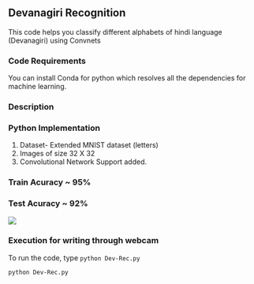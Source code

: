 ## Devanagiri Recognition
This code helps you classify different alphabets of hindi language (Devanagiri) using Convnets


### Code Requirements
You can install Conda for python which resolves all the dependencies for machine learning.

### Description



### Python  Implementation

1) Dataset- Extended MNIST dataset (letters)
2) Images of size 32 X 32
4) Convolutional Network Support added.

### Train Acuracy ~ 95%
### Test Acuracy ~ 92%

<img src="https://github.com/akshaybahadur21/Devanagiri-Recognizer/blob/master/hindi.gif">

### Execution for writing through webcam
To run the code, type `python Dev-Rec.py`

```
python Dev-Rec.py
```





